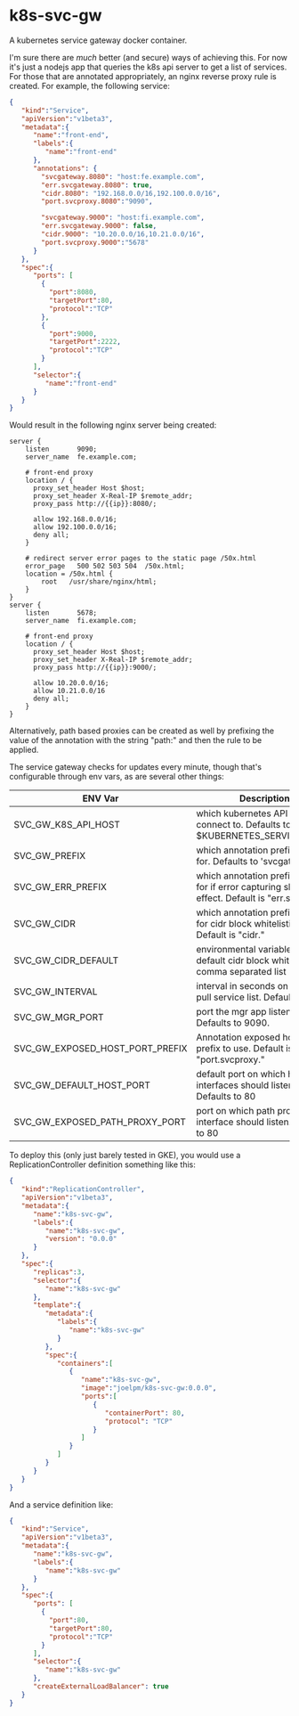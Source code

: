 # k8s-svc-gw
A kubernetes service gateway docker container.



I'm sure there are _much_ better (and secure) ways of achieving this. For now it's just a nodejs app that queries the k8s api server to get a list of services. For those that are annotated appropriately, an nginx reverse proxy rule is created. For example, the following service:

```json
{
   "kind":"Service",
   "apiVersion":"v1beta3",
   "metadata":{
      "name":"front-end",
      "labels":{
         "name":"front-end"
      },
      "annotations": {
        "svcgateway.8080": "host:fe.example.com",
        "err.svcgateway.8080": true,
        "cidr.8080": "192.168.0.0/16,192.100.0.0/16",
        "port.svcproxy.8080":"9090",

        "svcgateway.9000": "host:fi.example.com",
        "err.svcgateway.9000": false,
        "cidr.9000": "10.20.0.0/16,10.21.0.0/16",
        "port.svcproxy.9000":"5678"
      }
   },
   "spec":{
      "ports": [
        {
          "port":8080,
          "targetPort":80,
          "protocol":"TCP"
        },
        {
          "port":9000,
          "targetPort":2222,
          "protocol":"TCP"
        }
      ],
      "selector":{
         "name":"front-end"
      }
   }
}
```

Would result in the following nginx server being created:

```
server {
    listen       9090;
    server_name  fe.example.com;

    # front-end proxy
    location / {
      proxy_set_header Host $host;
      proxy_set_header X-Real-IP $remote_addr;
      proxy_pass http://{{ip}}:8080/;

      allow 192.168.0.0/16;
      allow 192.100.0.0/16;
      deny all;
    }

    # redirect server error pages to the static page /50x.html
    error_page   500 502 503 504  /50x.html;
    location = /50x.html {
        root   /usr/share/nginx/html;
    }
}
server {
    listen       5678;
    server_name  fi.example.com;

    # front-end proxy
    location / {
      proxy_set_header Host $host;
      proxy_set_header X-Real-IP $remote_addr;
      proxy_pass http://{{ip}}:9000/;

      allow 10.20.0.0/16;
      allow 10.21.0.0/16
      deny all;
    }
}
```

Alternatively, path based proxies can be created as well by prefixing the value of the annotation with the string "path:" and then the rule to be applied.

The service gateway checks for updates every minute, though that's configurable through env vars, as are several other things:

| ENV Var                           | Description
| --------------------------------- | -----------
| SVC_GW_K8S_API_HOST               | which kubernetes API to connect to. Defaults to $KUBERNETES_SERVICE_HOST.
| SVC_GW_PREFIX                     | which annotation prefix to look for. Defaults to 'svcgateway'.
| SVC_GW_ERR_PREFIX                 | which annotation prefix to look for if error capturing should take effect. Default is "err.svcproxy."
| SVC_GW_CIDR                       | which annotation prefix to look for cidr block whitelisting. Default is "cidr."
| SVC_GW_CIDR_DEFAULT               | environmental variable setting default cidr block whitelisting, comma separated list
| SVC_GW_INTERVAL                   | interval in seconds on which to pull service list. Defaults to 60.
| SVC_GW_MGR_PORT                   | port the mgr app listens on. Defaults to 9090.
| SVC_GW_EXPOSED_HOST_PORT_PREFIX   | Annotation exposed host port prefix to use. Default is "port.svcproxy."
| SVC_GW_DEFAULT_HOST_PORT          | default port on which host proxy interfaces should listen. Defaults to 80
| SVC_GW_EXPOSED_PATH_PROXY_PORT    | port on which path proxy interface should listen. Defaults to 80

To deploy this (only just barely tested in GKE), you would use a ReplicationController definition something like this:

```json
{
   "kind":"ReplicationController",
   "apiVersion":"v1beta3",
   "metadata":{
      "name":"k8s-svc-gw",
      "labels":{
         "name":"k8s-svc-gw",
         "version": "0.0.0"
      }
   },
   "spec":{
      "replicas":3,
      "selector":{
         "name":"k8s-svc-gw"
      },
      "template":{
         "metadata":{
            "labels":{
               "name":"k8s-svc-gw"
            }
         },
         "spec":{
            "containers":[
               {
                  "name":"k8s-svc-gw",
                  "image":"joelpm/k8s-svc-gw:0.0.0",
                  "ports":[
                     {
                        "containerPort": 80,
                        "protocol": "TCP"
                     }
                  ]
               }
            ]
         }
      }
   }
}
```

And a service definition like:

```json
{
   "kind":"Service",
   "apiVersion":"v1beta3",
   "metadata":{
      "name":"k8s-svc-gw",
      "labels":{
         "name":"k8s-svc-gw"
      }
   },
   "spec":{
      "ports": [
        {
          "port":80,
          "targetPort":80,
          "protocol":"TCP"
        }
      ],
      "selector":{
         "name":"k8s-svc-gw"
      },
      "createExternalLoadBalancer": true
   }
}
```
